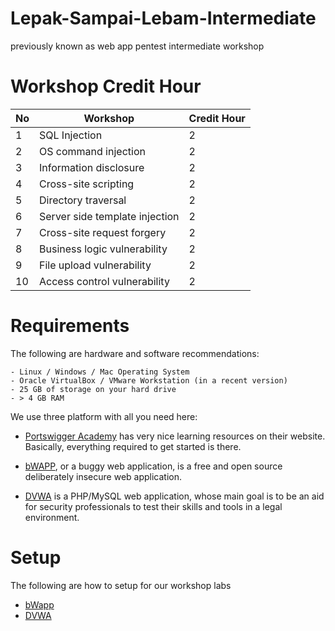 # Lepak-Sampai-Lebam-Intermediate
previously known as web app pentest intermediate workshop

# Workshop Credit Hour
| No | Workshop | Credit Hour |
|--|--|--|
| 1 | SQL Injection | 2 |
| 2 | OS command injection | 2 |
| 3 | Information disclosure | 2 |
| 4 | Cross-site scripting | 2 |
| 5 | Directory traversal | 2 |
| 6 | Server side template injection | 2 |
| 7 | Cross-site request forgery | 2 |
| 8 | Business logic vulnerability | 2 |
| 9 | File upload vulnerability | 2 |
| 10 | Access control vulnerability | 2 |

# Requirements
The following are hardware and software recommendations:

    - Linux / Windows / Mac Operating System
    - Oracle VirtualBox / VMware Workstation (in a recent version)
    - 25 GB of storage on your hard drive
    - > 4 GB RAM

We use three platform with all you need here:
- [Portswigger Academy](https://portswigger.net/web-security) has very nice learning resources on their website. Basically, everything required to get started is there.

- [bWAPP](https://sourceforge.net/projects/bwapp/files/bWAPP/), or a buggy web application, is a free and open source deliberately insecure web application. 

- [DVWA](https://github.com/digininja/DVWA) is a PHP/MySQL web application, whose main goal is to be an aid for security professionals to test their skills and tools in a legal environment.

# Setup
The following are how to setup for our workshop labs
- [bWapp](https://github.com/g3nj1z/web-pentest-beginner-workshop/blob/main/Setup/bwapp.md)
- [DVWA](https://github.com/g3nj1z/web-pentest-beginner-workshop/blob/main/Setup/dvwa.md)
